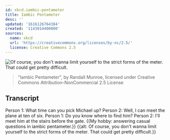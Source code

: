 ```yaml
---
id: xkcd.iambic-pentameter
title: Iambic Pentameter
desc: ''
updated: '1616126764384'
created: '1143014400000'
sources:
  name: xkcd
  url: 'https://creativecommons.org/licenses/by-nc/2.5/'
  license: Creative Commons 2.5
---
```

![Of course, you don't wanna limit yourself to the strict forms of the meter.  That could get pretty difficult.](https://imgs.xkcd.com/comics/iambic_pentameter.jpg)
> "Iambic Pentameter", by Randall Munroe, licensed under Creative Commons Attribution-NonCommercial 2.5 License

## Transcript
Person 1: What time can you pick Michael up?
Person 2: Well, I can meet the plane at ten of six.
Person 1: Do you know where to find him?
Person 2: I'll meet him at the stairs before the gate.
{{My hobby: answering casual questions in iambic pentameter.}}
{{alt: Of course, you don't wanna limit yourself to the strict forms of the meter.  That could get pretty difficult.}}
